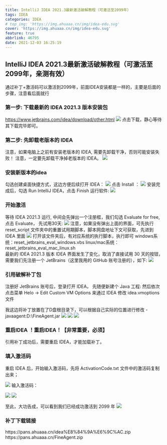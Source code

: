 ```yaml
---
title: IntelliJ IDEA 2021.3最新激活破解教程（可激活至2099年）
tags: IDEA
categories: IDEA
# top_img: 'https://img.ahuaaa.cn/img/idea-edu.svg'
cover: 'https://img.ahuaaa.cn/img/idea-edu.svg'
feature: true
abbrlink: 46795
date: 2021-12-03 16:25:19
---
```

## IntelliJ IDEA 2021.3最新激活破解教程（可激活至2099年，亲测有效）
通过补丁+激活码可以激活到2099年，前面IDEA安装都是一样的，主要是后面的步骤，注意看后面就行
### 第一步: 下载最新的 IDEA 2021.3 版本安装包 
https://www.jetbrains.com/idea/download/other.html
![](https://img.chajianxw.com/chajian/163836642269812)
点击下载，静心等待其下载完毕即可。

### 第二步: 先卸载老版本的 IDEA
注意，如果电脑上之前有安装老版本的 IDEA, 需要先卸载干净，否则可能安装失败！
注意，一定要先卸载干净掉老版本的 IDEA。
![](https://www.cxybug.com/exception/1616142110243.jpg)
### 安装新版本的idea
勾选创建桌面快捷方式，这边方便后续打开 IDEA：
![](https://www.cxybug.com/chezai-music/163195006724735)
点击 Install ：
![](https://www.cxybug.com/exception/161227515963842.jpg)
安装完成后，勾选 Run IntelliJ IDEA，点击 Finish 运行软件:
![](https://www.cxybug.com/exception/161227518784184.jpg)
### 开始激活
等待 IDEA 2021.3 运行, 中间会先弹出一个注册框，我们勾选 Evaluate for free, 点击 Evaluate， 先试用30天:
![](https://www.cxybug.com/exception/1616141581896.jpg)
注意，如果没有弹出上面的界面，可先执行 reset_script 文件夹中的重置试用期脚本，脚本网盘地址下文可获取，先进到 IDEA 里面
![](https://www.cxybug.com/chezai-music/163391990284613)
打开该文件夹后，有对应系统的执行脚本，执行即可
    windows系统：reset_jetbrains_eval_windows.vbs
    linux/mac系统：reset_jetbrains_eval_mac_linux.sh  
最新的 IDEA 2021.3 版本 IDEA 界面发生了变化，取消了直接试用 30 天的按钮，需要我们先注册一个 JetBrains（这里我用的 GitHub 账号注册的），如下:
  ![](https://www.cxybug.com/chezai-music/163478460671672)
### 引用破解补丁包
注册好 JetBrains 账号后，登录打开 IDEA， 先随便新建个 Java 工程:
然后依次点击菜单 Helo -> Edit Custom VM Options 来通过 IDEA 修改 idea.vmoptions 文件

 我这边将补丁放置在了D盘根目录下，可以根据自己实际的位置进行修改
-javaagent:D:\\FineAgent.jar
![](https://www.cxybug.com/chezai-music/163394013072640)
![](https://www.cxybug.com/chezai-music/163393935166313)
![](https://www.cxybug.com/chezai-music/163393951275073)
### 重启IDEA ！重启IDEA！【非常重要，必须】
引用补丁成功后，需要重启 IDEA，才能加载补丁。

### 填入激活码
重启 IDEA 后，开始输入激活码，先将 ActivationCode.txt 文件中的激活码复制出来；

![](https://www.cxybug.com/chezai-music/163394034905225)
输入激活码：

![](https://www.cxybug.com/chezai-music/163464268443693)
![](https://www.cxybug.com/chezai-music/163464268443693)

至此，大功告成，可以看到我们已经成功激活到 2099 年
![](https://img.chajianxw.com/chajian/163836526789642)
### 补丁下载链接
<div class="btn-center">
https://pans.ahuaaa.cn/idea%E8%84%9A%E6%9C%AC.zip
https://pans.ahuaaa.cn/FineAgent.zip
</div>